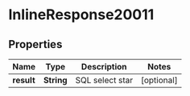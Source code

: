 # InlineResponse20011

## Properties
Name | Type | Description | Notes
------------ | ------------- | ------------- | -------------
**result** | **String** | SQL select star |  [optional]
